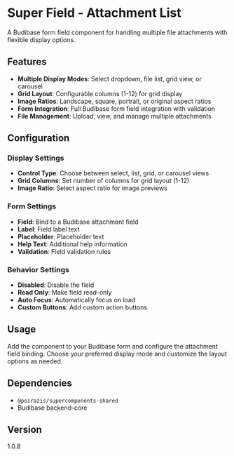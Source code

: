 # Super Field - Attachment List

A Budibase form field component for handling multiple file attachments with flexible display options.

## Features

- **Multiple Display Modes**: Select dropdown, file list, grid view, or carousel
- **Grid Layout**: Configurable columns (1-12) for grid display
- **Image Ratios**: Landscape, square, portrait, or original aspect ratios
- **Form Integration**: Full Budibase form field integration with validation
- **File Management**: Upload, view, and manage multiple attachments

## Configuration

### Display Settings

- **Control Type**: Choose between select, list, grid, or carousel views
- **Grid Columns**: Set number of columns for grid layout (1-12)
- **Image Ratio**: Select aspect ratio for image previews

### Form Settings

- **Field**: Bind to a Budibase attachment field
- **Label**: Field label text
- **Placeholder**: Placeholder text
- **Help Text**: Additional help information
- **Validation**: Field validation rules

### Behavior Settings

- **Disabled**: Disable the field
- **Read Only**: Make field read-only
- **Auto Focus**: Automatically focus on load
- **Custom Buttons**: Add custom action buttons

## Usage

Add the component to your Budibase form and configure the attachment field binding. Choose your preferred display mode and customize the layout options as needed.

## Dependencies

- `@poirazis/supercomponents-shared`
- Budibase backend-core

## Version

1.0.8
